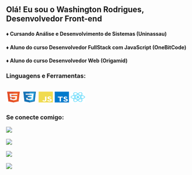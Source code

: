 ## Olá! Eu sou o Washington Rodrigues, Desenvolvedor Front-end

#### ♦ Cursando Análise e Desenvolvimento de Sistemas (Uninassau)

#### ♦ Aluno do curso Desenvolvedor FullStack com JavaScript (OneBitCode)

#### ♦ Aluno do curso Desenvolvedor Web (Origamid)

### Linguagens e Ferramentas:

<div style="display: inline_block"><br>

  <img align="center" alt="Wash-HTML" height="30" width="40" src="https://raw.githubusercontent.com/devicons/devicon/master/icons/html5/html5-original.svg">
  
  <img align="center" alt="Wash-CSS" height="30" width="40" src="https://raw.githubusercontent.com/devicons/devicon/master/icons/css3/css3-original.svg">
  
  <img align="center" alt="Wash-Js" height="30" width="40" src="https://raw.githubusercontent.com/devicons/devicon/master/icons/javascript/javascript-plain.svg">

  <img align="center" alt="Wash-Ts" height="30" width="40" src="https://raw.githubusercontent.com/devicons/devicon/master/icons/typescript/typescript-plain.svg">

  <img align="center" alt="Wash-React" height="30" width="40" src="https://raw.githubusercontent.com/devicons/devicon/master/icons/react/react-original.svg">

  



</div>

##

### Se conecte comigo:

<div> 

  <a href="https://www.linkedin.com/in/washington-rodrigues-575162255/" target="_blank"><img src="https://img.shields.io/badge/-LinkedIn-%230077B5?style=for-the-badge&logo=linkedin&logoColor=white" target="_blank"></a> 

  <a href="https://instagram.com/washrodrigues_" target="_blank"><img src="https://img.shields.io/badge/-Instagram-%23E4405F?style=for-the-badge&logo=instagram&logoColor=white" target="_blank"></a>

  <a href="https://tiktok.com/@washingtonrodrigues_" target="_blank"><img src="https://img.shields.io/badge/TikTok-ffffff?style=for-the-badge&logo=tiktok&logoColor=black" target="_blank"></a>

  <a href="mailto:washrodriigues@gmail.com"><img src="https://img.shields.io/badge/-Gmail-FF0000?style=for-the-badge&logo=gmail&logoColor=white" target="_blank"></a>

</div>

##



